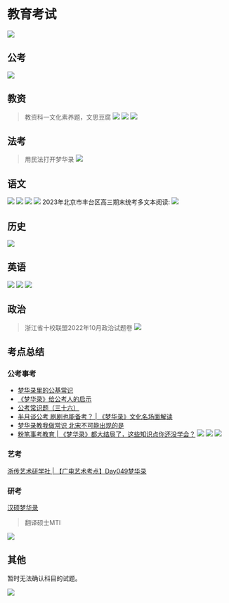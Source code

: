 # 教育考试

![](/image/discuss/exam.jpg)

## 公考

![](/image/discuss/education/gongkao.jpg)

## 教资

> 教资科一文化素养题，文思豆腐
![](/image/discuss/education/shiti.jpg)
![](/image/discuss/education/jz-1-min.jpg)
![](/image/discuss/education/jz-2-min.jpg)

## 法考

> 用民法打开梦华录
![](/image/discuss/education/fakao.jpg)

## 语文

![](/image/discuss/education/jilei.jpg)
![](/image/discuss/education/yuwenyuedu.png)
![](/image/discuss/education/yuwen1.jpg)
![](/image/discuss/education/yuwen.webp)
2023年北京市丰台区高三期末统考多文本阅读:
![](/image/discuss/education/yuwen-2.webp)

## 历史

![](/image/discuss/education/his.jpg)

## 英语

![](/image/discuss/education/engyuedu.jpg)
![](/image/discuss/education/eng2.jpg)
![](/image/discuss/education/eng-1.jpg)

## 政治

> 浙江省十校联盟2022年10月政治试题卷
![](/image/discuss/education/zhengzhi.png)

## 考点总结

### 公考事考

* [梦华录里的公基常识](https://www.xiaohongshu.com/discovery/item/62bac8880000000002002ba3?app_platform=android&app_version=7.59.1&share_from_user_hidden=true&type=normal&xhsshare=WeixinSession&appuid=5c3e9f750000000007020be4&apptime=1665892741)
* [《梦华录》给公考人的启示](https://www.xiaohongshu.com/discovery/item/629dc75400000000010293fa?app_platform=android&app_version=7.59.1&share_from_user_hidden=true&type=video&xhsshare=WeixinSession&appuid=5c3e9f750000000007020be4&apptime=1665892483)
* [公考常识题（三十六）](https://www.xiaohongshu.com/discovery/item/62bf04a90000000021035c00?app_platform=android&app_version=7.59.1&share_from_user_hidden=true&type=video&xhsshare=WeixinSession&appuid=5c3e9f750000000007020be4&apptime=1665892656)
* [半月谈公考 刷剧也能备考？ | 《梦华录》文化名场面解读](https://www.xiaohongshu.com/discovery/item/62afe2c2000000000e0286eb?app_platform=android&app_version=7.59.1&share_from_user_hidden=true&type=normal&xhsshare=WeixinSession&appuid=5c3e9f750000000007020be4&apptime=1665891667)
* [梦华录教我做常识 北宋不可能出现的是](https://www.xiaohongshu.com/discovery/item/62c2985600000000060359ef?app_platform=android&app_version=7.59.1&share_from_user_hidden=true&type=normal&xhsshare=WeixinSession&appuid=5c3e9f750000000007020be4&apptime=1665891640)
* [粉笔事考教育 | 《梦华录》都大结局了，这些知识点你还没学会？](https://mp.weixin.qq.com/s/z9euEJii-Kd9ExBktMBQUQ)
![](/image/discuss/education/fenbimaike.jpg)
![](/image/discuss/education/fenbiguangd.jpg)
![](/image/discuss/education/kaodian.jpg)

### 艺考

[浙传艺术研学社 | 【广电艺术考点】Day049梦华录](https://mp.weixin.qq.com/s/J9OKKzcK6SqiEj-A3t4GGw)

### 研考

[汉硕梦华录](https://m.weibo.cn/5306853986/4795875538768430)
> 翻译硕士MTI

![](/image/discuss/education/kaoyankaodian.jpg)

## 其他

暂时无法确认科目的试题。

![](/image/discuss/education/name.jpg)
